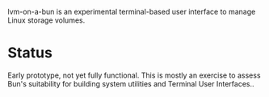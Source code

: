 lvm-on-a-bun is an experimental terminal-based user interface to manage Linux storage volumes.

Status
===

Early prototype, not yet fully functional. This is mostly an exercise to assess Bun's suitability for building
system utilities and Terminal User Interfaces..
